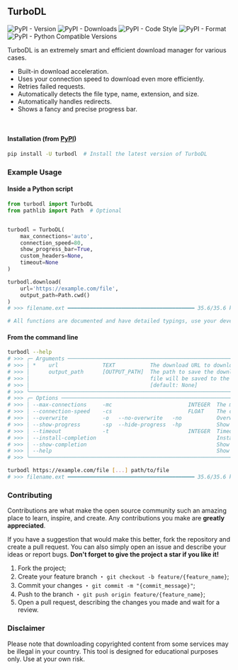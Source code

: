 ## TurboDL

![PyPI - Version](https://img.shields.io/pypi/v/turbodl?style=flat&logo=pypi&logoColor=blue&color=blue&link=https://pypi.org/project/turbodl)
![PyPI - Downloads](https://img.shields.io/pypi/dm/turbodl?style=flat&logo=pypi&logoColor=blue&color=blue&link=https://pypi.org/project/turbodl)
![PyPI - Code Style](https://img.shields.io/badge/code%20style-ruff-blue?style=flat&logo=ruff&logoColor=blue&color=blue&link=https://github.com/astral-sh/ruff)
![PyPI - Format](https://img.shields.io/pypi/format/turbodl?style=flat&logo=pypi&logoColor=blue&color=blue&link=https://pypi.org/project/turbodl)
![PyPI - Python Compatible Versions](https://img.shields.io/pypi/pyversions/turbodl?style=flat&logo=python&logoColor=blue&color=blue&link=https://pypi.org/project/turbodl)

TurboDL is an extremely smart and efficient download manager for various cases.

- Built-in download acceleration.
- Uses your connection speed to download even more efficiently.
- Retries failed requests.
- Automatically detects the file type, name, extension, and size.
- Automatically handles redirects.
- Shows a fancy and precise progress bar.

<br>

#### Installation (from [PyPI](https://pypi.org/project/turbodl))

```bash
pip install -U turbodl  # Install the latest version of TurboDL
```

### Example Usage

#### Inside a Python script

```python
from turbodl import TurboDL
from pathlib import Path  # Optional


turbodl = TurboDL(
    max_connections='auto',
    connection_speed=80,
    show_progress_bar=True,
    custom_headers=None,
    timeout=None
)

turbodl.download(
    url='https://example.com/file',
    output_path=Path.cwd()
)
# >>> filename.ext ━━━━━━━━━━━━━━━━━━━━━━━━━━━━━━━━━━━━━━━━ 35.6/35.6 kB 81.2 MB/s 0:00:00 100%

# All functions are documented and have detailed typings, use your development IDE to learn more.

```

#### From the command line

```bash
turbodl --help
# >>> ╭─ Arguments ────────────────────────────────────────────────────────────────────────────────────────────────────────────────────────────────────────────────────────────────────────────────────────────────────────────────────────────────────────────────────────╮
# >>> │ *    url              TEXT           The download URL to download the file from. [default: None] [required]                                                                                                                                                        │
# >>> │      output_path      [OUTPUT_PATH]  The path to save the downloaded file to. If the path is a directory, the file name will be generated from the server response. If the path is a file, the file will be saved with the provided name. If not provided, the     │
# >>> │                                      file will be saved to the current working directory. (default: Path.cwd())                                                                                                                                                    │
# >>> │                                      [default: None]                                                                                                                                                                                                               │
# >>> ╰────────────────────────────────────────────────────────────────────────────────────────────────────────────────────────────────────────────────────────────────────────────────────────────────────────────────────────────────────────────────────────────────────╯
# >>> ╭─ Options ──────────────────────────────────────────────────────────────────────────────────────────────────────────────────────────────────────────────────────────────────────────────────────────────────────────────────────────────────────────────────────────╮
# >>> │ --max-connections     -mc                        INTEGER  The maximum number of connections to use for downloading the file (default: 'auto'). [default: None]                                                                                                     │
# >>> │ --connection-speed    -cs                        FLOAT    The connection speed in Mbps (default: 80). [default: None]                                                                                                                                              │
# >>> │ --overwrite           -o   --no-overwrite   -no           Overwrite the file if it already exists. Otherwise, a "_1", "_2", etc. suffix will be added. [default: overwrite]                                                                                        │
# >>> │ --show-progress       -sp  --hide-progress  -hp           Show or hide the download progress bar. [default: show-progress]                                                                                                                                         │
# >>> │ --timeout             -t                         INTEGER  Timeout in seconds for the download process. Or None for no timeout. [default: None]                                                                                                                     │
# >>> │ --install-completion                                      Install completion for the current shell.                                                                                                                                                                │
# >>> │ --show-completion                                         Show completion for the current shell, to copy it or customize the installation.                                                                                                                         │
# >>> │ --help                                                    Show this message and exit.                                                                                                                                                                              │
# >>> ╰────────────────────────────────────────────────────────────────────────────────────────────────────────────────────────────────────────────────────────────────────────────────────────────────────────────────────────────────────────────────────────────────────╯

turbodl https://example.com/file [...] path/to/file
# >>> filename.ext ━━━━━━━━━━━━━━━━━━━━━━━━━━━━━━━━━━━━━━━━ 35.6/35.6 kB 81.2 MB/s 0:00:00 100%
```

### Contributing

Contributions are what make the open source community such an amazing place to learn, inspire, and create. Any contributions you make are **greatly appreciated**.

If you have a suggestion that would make this better, fork the repository and create a pull request. You can also simply open an issue and describe your ideas or report bugs. **Don't forget to give the project a star if you like it!**

1. Fork the project;
2. Create your feature branch ・ `git checkout -b feature/{feature_name}`;
3. Commit your changes ・ `git commit -m "{commit_message}"`;
4. Push to the branch ・ `git push origin feature/{feature_name}`;
5. Open a pull request, describing the changes you made and wait for a review.

### Disclaimer

Please note that downloading copyrighted content from some services may be illegal in your country. This tool is designed for educational purposes only. Use at your own risk.
